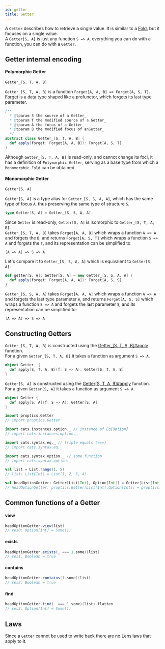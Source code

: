 ```yaml
---
id: getter
title: Getter
---
```


A `Getter` describes how to retrieve a single value. It is similar to a [Fold](fold.md), but it
focuses on a single value.<br/> A `Getter[S, A]` is just any function `S => A`, everything you can do with a function, you can do with a `Getter`.

## Getter internal encoding

#### Polymorphic Getter

```scala
Getter_[S, T, A, B]
```

`Getter_[S, T, A, B]` is a function `Forget[A, A, B] => Forget[A, S, T]`. [Forget](../data-types/forget.md) is a data type shaped like a profunctor, which forgets its last type parameter.

```scala
/**
  * @tparam S the source of a Getter_
  * @tparam T the modified source of a Getter_
  * @tparam A the focus of a Getter_
  * @tparam B the modified focus of anGetter_
  */
abstract class Getter_[S, T, A, B] {
  def apply(forget: Forget[A, A, B]): Forget[A, S, T]
}
```

Although `Getter_[S, T, A, B]` is read-only, and cannot change its foci, it has a definition of `Polymorphic Getter`, serving as
a base type from which a `Monomorphic Fold` can be obtained.

#### Monomorphic Getter

```scala
Getter[S, A]
```

`Getter[S, A]` is a type alias for `Getter_[S, S, A, A]`, which has the same type of focus `A`, thus preserving the same type of structure `S`.

```scala
type Getter[S, A] = Getter_[S, S, A, A]
``` 

Since `Getter` is read-only, `Getter[S, A]` is isomorphic to `Getter_[S, T, A, B]`.</br>
`Getter_[S, T, A, B]` takes `Forget[A, A, B]` which wraps a function `A => A` and  forgets the `B`, and returns `Forget[A, S, T]` 
 which wraps a function `S => A` and forgets the `T`,  and its representation can be simplified to:

```
(A => A) => S => A
```

Let's compare it to `Getter_[S, S, A, A]` which is equivalent to `Getter[S, A]`.</br> 

```scala
def getter[S, A]: Getter[S, A] = new Getter_[S, S, A, A] {
  def apply(forget: Forget[A, A, A]): Forget[A, S, S]
}
```

`Getter_[S, S, A, A]` takes `Forget[A, A, A]` which wraps a function `A => A` and  forgets the last type parameter `A`, and returns `Forget[A, S, S]` which wraps a function `S => A` and forgets the last parameter `S`, 
and its representation can be simplified to:

```
(A => A) => S => A
```

## Constructing Getters

`Getter_[S, T, A, B]` is constructed using the <a href="../../api/proptics/Getter_$">Getter_[S, T, A, B]#apply</a> function.</br>
For a given `Getter_[S, T, A, B]` it takes a function as argument `S => A`.

```scala
object Getter_ {
  def apply[S, T, A, B](f: S => A): Getter[S, T, A, B]
}
```

`Getter[S, A]` is constructed using the <a href="../../api/proptics/Getter$">Getter[S, T, A, B]#apply</a> function.</br>
For a given `Getter[S, A]` it takes a function as argument `S => A`.


```scala
object Getter {
  def apply[S, A](f: S => A): Getter[S, A]
}
```

```scala
import proptics.Getter
// import proptics.Getter

import cats.instances.option._ // instance of Eq[Option]
// import cats.instances.option._ 

import cats.syntax.eq._ // triple equals (===)
// import cats.syntax.eq._

import cats.syntax.option._ // some function
// import cats.syntax.option._

val list = List.range(1, 5)
// list: List[Int] = List(1, 2, 3, 4)

val headOptionGetter: Getter[List[Int], Option[Int]] = Getter[List[Int], Option[Int]](_.headOption)
// headOptionGetter: proptics.Getter[List[Int],Option[Int]] = proptics.Getter_$$anon$10@32638083
```

## Common functions of a Getter

#### view
```scala
headOptionGetter.view(list)
// res0: Option[Int] = Some(1)
```

#### exists
```scala
headOptionGetter.exists(_ === 1.some)(list)
// res1: Boolean = true
```

#### contains
```scala
headOptionGetter.contains(1.some)(list)
// res2: Boolean = true
```

#### find

```scala
headOptionGetter.find(_ === 1.some)(list).flatten
// res3: Option[Int] = Some(1)
```

## Laws

Since a `Getter` cannot be used to write back there are no Lens laws that apply to it.
